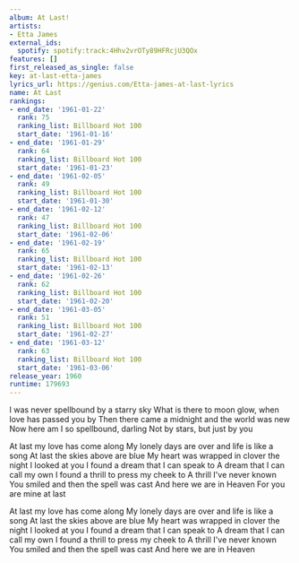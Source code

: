 ```yaml
---
album: At Last!
artists:
- Etta James
external_ids:
  spotify: spotify:track:4Hhv2vrOTy89HFRcjU3QOx
features: []
first_released_as_single: false
key: at-last-etta-james
lyrics_url: https://genius.com/Etta-james-at-last-lyrics
name: At Last
rankings:
- end_date: '1961-01-22'
  rank: 75
  ranking_list: Billboard Hot 100
  start_date: '1961-01-16'
- end_date: '1961-01-29'
  rank: 64
  ranking_list: Billboard Hot 100
  start_date: '1961-01-23'
- end_date: '1961-02-05'
  rank: 49
  ranking_list: Billboard Hot 100
  start_date: '1961-01-30'
- end_date: '1961-02-12'
  rank: 47
  ranking_list: Billboard Hot 100
  start_date: '1961-02-06'
- end_date: '1961-02-19'
  rank: 65
  ranking_list: Billboard Hot 100
  start_date: '1961-02-13'
- end_date: '1961-02-26'
  rank: 62
  ranking_list: Billboard Hot 100
  start_date: '1961-02-20'
- end_date: '1961-03-05'
  rank: 51
  ranking_list: Billboard Hot 100
  start_date: '1961-02-27'
- end_date: '1961-03-12'
  rank: 63
  ranking_list: Billboard Hot 100
  start_date: '1961-03-06'
release_year: 1960
runtime: 179693
---
```

I was never spellbound by a starry sky
What is there to moon glow, when love has passed you by
Then there came a midnight and the world was new
Now here am I so spellbound, darling
Not by stars, but just by you

At last my love has come along
My lonely days are over and life is like a song
At last the skies above are blue
My heart was wrapped in clover the night I looked at you
I found a dream that I can speak to
A dream that I can call my own
I found a thrill to press my cheek to
A thrill I've never known
You smiled and then the spell was cast
And here we are in Heaven
For you are mine at last

At last my love has come along
My lonely days are over and life is like a song
At last the skies above are blue
My heart was wrapped in clover the night I looked at you
I found a dream that I can speak to
A dream that I can call my own
I found a thrill to press my cheek to
A thrill I've never known
You smiled and then the spell was cast
And here we are in Heaven
